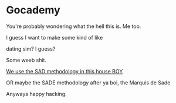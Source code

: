 # Gocademy

You're probably wondering what the hell this is. Me too.

I guess I want to make some kind of like

dating sim? I guess?

Some weeb shit.

[We use the SAD methodology in this house BOY](http://agingminotaur.blogspot.co.uk/2017/05/rant-slow-application-development-sad_12.html)

OR maybe the SADE methodology after ya boi, the Marquis de Sade

Anyways happy hacking.
